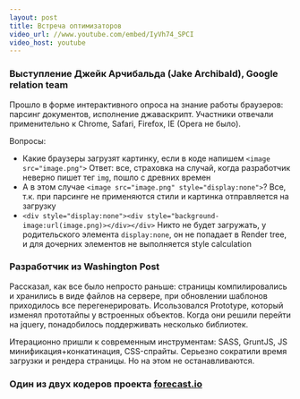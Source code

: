 ```yaml
---
layout: post
title: Встреча оптимизаторов
video_url: //www.youtube.com/embed/IyVh74_SPCI
video_host: youtube
---
```


### Выступление Джейк Арчибальда (Jake Archibald), Google relation team
Прошло в форме интерактивного опроса на знание работы браузеров: парсинг документов, исполнение джаваскрипт.
Участники отвечали применительно к Chrome, Safari, Firefox, IE (Opera не было).

Вопросы:

*	Какие браузеры загрузят картинку, если в коде напишем `<image src="image.png">`
	Ответ: все, страховка на случай, когда разработчик неверно пишет тег `img`, пошло с древних времен
*	А в этом случае `<image src="image.png" style="display:none">`?
	Все, т.к. при парсинге не применяются стили и картинка отправляется на загрузку
*	`<div style="display:none"><div style="background-image:url(image.png)></div></div>`
	Никто не будет загружать, у родительского элемента `display:none`, он не попадает в Render tree, и для
	дочерних элементов не выполняется style calculation

### Разработчик из Washington Post
Рассказал, как все было непросто раньше: страницы компилировались и хранились в виде файлов на сервере, при обновлении
шаблонов приходилось все перегенерировать. Исользовался Prototype, который изменял прототайпы у встроенных объектов.
Когда они решили перейти на jquery, понадобилось поддерживать несколько библиотек.

Итерационно пришли к современным инструментам: SASS, GruntJS, JS минификация+конкатинация, CSS-спрайты. Серьезно сократили время загрузки и рендера страницы. Но на этом не останавливаются.

### Один из двух кодеров проекта [forecast.io](http://forecast.io/#/f/55.7512,37.6184)